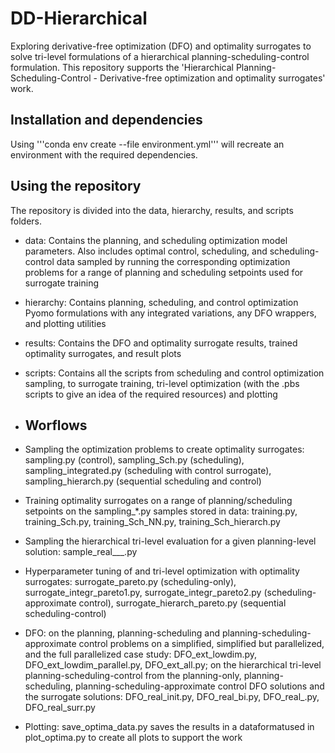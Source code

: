 # DD-Hierarchical
Exploring derivative-free optimization (DFO) and optimality surrogates to solve tri-level formulations of a hierarchical planning-scheduling-control formulation.
This repository supports the 'Hierarchical Planning-Scheduling-Control - Derivative-free optimization and optimality surrogates' work.

## Installation and dependencies

 Using '''conda env create --file environment.yml''' will recreate an environment with the required dependencies.

## Using the repository

The repository is divided into the data, hierarchy, results, and scripts folders.

- data: Contains the planning, and scheduling optimization model parameters. Also includes optimal control, scheduling, and scheduling-control data sampled by running the corresponding optimization problems for a range of planning and scheduling setpoints used for surrogate training
- hierarchy: Contains planning, scheduling, and control optimization Pyomo formulations with any integrated variations, any DFO wrappers, and plotting utilities
- results: Contains the DFO and optimality surrogate results, trained optimality surrogates, and result plots
- scripts: Contains all the scripts from scheduling and control optimization sampling, to surrogate training, tri-level optimization (with the .pbs scripts to give an idea of the required resources) and plotting

- ## Worflows

- Sampling the optimization problems to create optimality surrogates: sampling.py (control), sampling_Sch.py (scheduling), sampling_integrated.py (scheduling with control surrogate), sampling_hierarch.py (sequential scheduling and control)
- Training optimality surrogates on a range of planning/scheduling setpoints on the sampling_*.py samples stored in data: training.py, training_Sch.py, training_Sch_NN.py, training_Sch_hierarch.py
- Sampling the hierarchical tri-level evaluation for a given planning-level solution: sample_real___.py
- Hyperparameter tuning of and tri-level optimization with optimality surrogates: surrogate_pareto.py (scheduling-only), surrogate_integr_pareto1.py, surrogate_integr_pareto2.py (scheduling-approximate control), surrogate_hierarch_pareto.py (sequential scheduling-control)
- DFO: on the planning, planning-scheduling and planning-scheduling-approximate control problems on a simplified, simplified but parallelized, and the full parallelized case study: DFO_ext_lowdim.py, DFO_ext_lowdim_parallel.py, DFO_ext_all.py; on the hierarchical tri-level planning-scheduling-control from the planning-only, planning-scheduling, planning-scheduling-approximate control DFO solutions and the surrogate solutions: DFO_real_init.py, DFO_real_bi.py, DFO_real_.py, DFO_real_surr.py
- Plotting: save_optima_data.py saves the results in a dataformatused in plot_optima.py to create all plots to support the work

